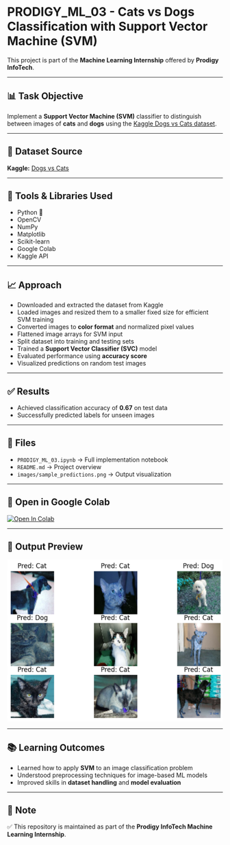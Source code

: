 # PRODIGY_ML_03 - Cats vs Dogs Classification with Support Vector Machine (SVM)

This project is part of the **Machine Learning Internship** offered by **Prodigy InfoTech**.

---

## 📊 Task Objective

Implement a **Support Vector Machine (SVM)** classifier to distinguish between images of **cats** and **dogs** using the [Kaggle Dogs vs Cats dataset](https://www.kaggle.com/c/dogs-vs-cats/data).

---

## 📌 Dataset Source
**Kaggle:** [Dogs vs Cats](https://www.kaggle.com/c/dogs-vs-cats/data)

---

## 🔧 Tools & Libraries Used

- Python 🐍
- OpenCV
- NumPy
- Matplotlib
- Scikit-learn
- Google Colab
- Kaggle API

---

## 📈 Approach

- Downloaded and extracted the dataset from Kaggle  
- Loaded images and resized them to a smaller fixed size for efficient SVM training  
- Converted images to **color format** and normalized pixel values  
- Flattened image arrays for SVM input  
- Split dataset into training and testing sets  
- Trained a **Support Vector Classifier (SVC)** model  
- Evaluated performance using **accuracy score**  
- Visualized predictions on random test images  

---

## ✅ Results

- Achieved classification accuracy of **0.67** on test data  
- Successfully predicted labels for unseen images  



---

## 📁 Files

- `PRODIGY_ML_03.ipynb` → Full implementation notebook  
- `README.md` → Project overview  
- `images/sample_predictions.png` → Output visualization  

---

## 🔗 Open in Google Colab

[![Open In Colab](https://colab.research.google.com/assets/colab-badge.svg)](https://colab.research.google.com/github/MiliSharma-1808/PRODIGY_ML_03/blob/main/PRODIGY_ML_03.ipynb)

---

## 🚀 Output Preview

![Sample Predictions](sample_predictions.png)

---

## 📚 Learning Outcomes

- Learned how to apply **SVM** to an image classification problem  
- Understood preprocessing techniques for image-based ML models  
- Improved skills in **dataset handling** and **model evaluation**  

---

## 📝 Note

✅ This repository is maintained as part of the **Prodigy InfoTech Machine Learning Internship**.


